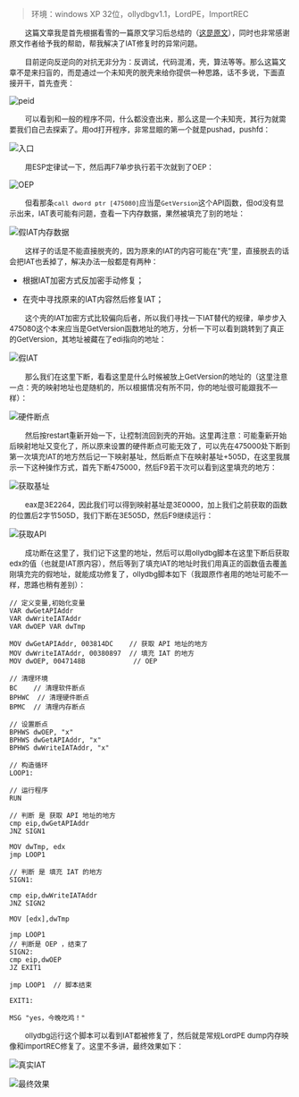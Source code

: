 >  环境：windows XP 32位，ollydbgv1.1，LordPE，ImportREC

&emsp;&emsp;<font size=2>这篇文章我是首先根据看雪的一篇原文学习后总结的（[这是原文](https://bbs.pediy.com/thread-225733.htm)），同时也非常感谢原文作者给予我的帮助，帮我解决了IAT修复时的异常问题。</font></br>

&emsp;&emsp;<font size=2>目前逆向反逆向的对抗无非分为：反调试，代码混淆，壳，算法等等。那么这篇文章不是来扫盲的，而是通过一个未知壳的脱壳来给你提供一种思路，话不多说，下面直接开干，首先查壳：</font></br>

![peid](https://raw.githubusercontent.com/fangdada/ctf/master/how2reverse/%E8%84%B1%E5%A3%B3/%E6%9C%AA%E7%9F%A5%E5%A3%B31/screenshot/peid.png)

&emsp;&emsp;<font size=2>可以看到和一般的程序不同，什么都没查出来，那么这是一个未知壳，其行为就需要我们自己去探索了。用od打开程序，非常显眼的第一个就是pushad，pushfd：</font></br>

![入口](https://raw.githubusercontent.com/fangdada/ctf/master/how2reverse/%E8%84%B1%E5%A3%B3/%E6%9C%AA%E7%9F%A5%E5%A3%B31/screenshot/%E5%85%A5%E5%8F%A3.png)

&emsp;&emsp;<font size=2>用ESP定律试一下，然后再F7单步执行若干次就到了OEP：</font></br>

![OEP](https://raw.githubusercontent.com/fangdada/ctf/master/how2reverse/%E8%84%B1%E5%A3%B3/%E6%9C%AA%E7%9F%A5%E5%A3%B31/screenshot/%E5%85%A5%E5%8F%A3.png)

&emsp;&emsp;<font size=2>但看那条`call dword ptr [475080]`应当是`GetVersion`这个API函数，但od没有显示出来，IAT表可能有问题，查看一下内存数据，果然被填充了别的地址：</font></br>

![假IAT内存数据](https://raw.githubusercontent.com/fangdada/ctf/master/how2reverse/%E8%84%B1%E5%A3%B3/%E6%9C%AA%E7%9F%A5%E5%A3%B31/screenshot/%E5%81%87IAT%E5%86%85%E5%AD%98%E6%95%B0%E6%8D%AE.png)

&emsp;&emsp;<font size=2>这样子的话是不能直接脱壳的，因为原来的IAT的内容可能在"壳”里，直接脱去的话会把IAT也丢掉了，解决办法一般都是有两种：</font></br>

- 根据IAT加密方式反加密手动修复；

- 在壳中寻找原来的IAT内容然后修复IAT；

&emsp;&emsp;<font size=2>这个壳的IAT加密方式比较偏向后者，所以我们寻找一下IAT替代的规律，单步步入475080这个本来应当是GetVersion函数地址的地方，分析一下可以看到跳转到了真正的GetVersion，其地址被藏在了edi指向的地址：</font></br>

![假IAT](https://raw.githubusercontent.com/fangdada/ctf/master/how2reverse/%E8%84%B1%E5%A3%B3/%E6%9C%AA%E7%9F%A5%E5%A3%B31/screenshot/%E5%81%87IAT.png)

&emsp;&emsp;<font size=2>那么我们在这里下断，看看这里是什么时候被放上GetVersion的地址的（这里注意一点：壳的映射地址也是随机的，所以根据情况有所不同，你的地址很可能跟我不一样）：</font></br>

![硬件断点](https://raw.githubusercontent.com/fangdada/ctf/master/how2reverse/%E8%84%B1%E5%A3%B3/%E6%9C%AA%E7%9F%A5%E5%A3%B31/screenshot/%E7%A1%AC%E4%BB%B6%E6%96%AD%E7%82%B9.png)

&emsp;&emsp;<font size=2>然后按restart重新开始一下，让控制流回到壳的开始。这里再注意：可能重新开始后映射地址又变化了，所以原来设置的硬件断点可能无效了，可以先在475000处下断到第一次填充IAT的地方然后记一下映射基址，然后断点下在映射基址+505D，在这里我展示一下这种操作方式，首先下断475000，然后F9若干次可以看到这里填充的地方：</font></br>

![获取基址](https://raw.githubusercontent.com/fangdada/ctf/master/how2reverse/%E8%84%B1%E5%A3%B3/%E6%9C%AA%E7%9F%A5%E5%A3%B31/screenshot/%E8%8E%B7%E5%8F%96%E5%9F%BA%E5%9D%80.png)

&emsp;&emsp;<font size=2>eax是3E2264，因此我们可以得到映射基址是3E0000，加上我们之前获取的函数的位置后2字节505D，我们下断在3E505D，然后F9继续运行：</font></br>

![获取API](https://raw.githubusercontent.com/fangdada/ctf/master/how2reverse/%E8%84%B1%E5%A3%B3/%E6%9C%AA%E7%9F%A5%E5%A3%B31/screenshot/%E8%8E%B7%E5%8F%96API.png)

&emsp;&emsp;<font size=2>成功断在这里了，我们记下这里的地址，然后可以用ollydbg脚本在这里下断后获取edx的值（也就是IAT原内容），然后等到了填充IAT的地址时我们用真正的函数值去覆盖刚填充完的假地址，就能成功修复了，ollydbg脚本如下（我跟原作者用的地址可能不一样，思路也稍有差别）：</font></br>

```
// 定义变量,初始化变量
VAR dwGetAPIAddr
VAR dwWriteIATAddr
VAR dwOEP VAR dwTmp
 
MOV dwGetAPIAddr, 003814DC    // 获取 API 地址的地方     
MOV dwWriteIATAddr, 00380897  // 填充 IAT 的地方
MOV dwOEP, 0047148B            // OEP
 
// 清理环境
BC    // 清理软件断点
BPHWC  // 清理硬件断点
BPMC  // 清理内存断点
 
// 设置断点
BPHWS dwOEP, "x"
BPHWS dwGetAPIAddr, "x"
BPHWS dwWriteIATAddr, "x"
 
// 构造循环
LOOP1: 
 
// 运行程序
RUN
 
// 判断 是 获取 API 地址的地方
cmp eip,dwGetAPIAddr
JNZ SIGN1
 
MOV dwTmp, edx
jmp LOOP1 
 
// 判断 是 填充 IAT 的地方
SIGN1:
 
cmp eip,dwWriteIATAddr
JNZ SIGN2 
 
MOV [edx],dwTmp
 
jmp LOOP1 
// 判断是 OEP ，结束了
SIGN2:
cmp eip,dwOEP
JZ EXIT1
 
jmp LOOP1  // 脚本结束
 
EXIT1:
 
MSG "yes，今晚吃鸡！"
```

&emsp;&emsp;<font size=2>ollydbg运行这个脚本可以看到IAT都被修复了，然后就是常规LordPE dump内存映像和importREC修复了。这里不多讲，最终效果如下：</font></br>

![真实IAT](https://raw.githubusercontent.com/fangdada/ctf/master/how2reverse/%E8%84%B1%E5%A3%B3/%E6%9C%AA%E7%9F%A5%E5%A3%B31/screenshot/%E7%9C%9F%E5%AE%9EIAT.png)

![最终效果](https://raw.githubusercontent.com/fangdada/ctf/master/how2reverse/%E8%84%B1%E5%A3%B3/%E6%9C%AA%E7%9F%A5%E5%A3%B31/screenshot/%E6%9C%80%E7%BB%88%E6%95%88%E6%9E%9C.png)